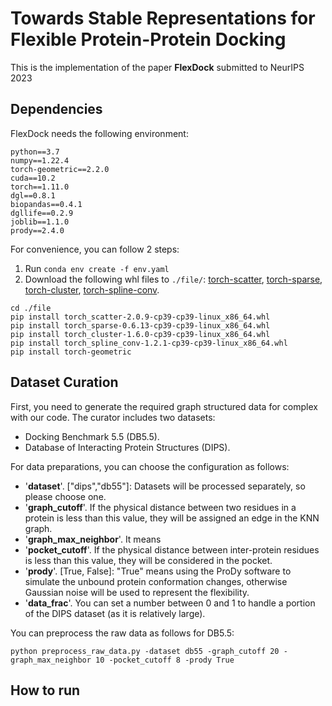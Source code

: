 # Towards Stable Representations for Flexible Protein-Protein Docking


This is the implementation of the paper **FlexDock** submitted to NeurIPS 2023 


## Dependencies

FlexDock needs the following environment: 

```shell
python==3.7
numpy==1.22.4
torch-geometric==2.2.0
cuda==10.2
torch==1.11.0
dgl==0.8.1
biopandas==0.4.1
dgllife==0.2.9
joblib==1.1.0
prody==2.4.0
```   
For convenience, you can follow 2 steps:
1. Run ```conda env create -f env.yaml```
2. Download the following whl files to `./file/`: [torch-scatter](https://data.pyg.org/whl/torch-1.11.0%2Bcu102/torch_scatter-2.0.9-cp39-cp39-linux_x86_64.whl), [torch-sparse](https://data.pyg.org/whl/torch-1.11.0%2Bcu102/torch_sparse-0.6.13-cp39-cp39-linux_x86_64.whl), [torch-cluster](https://data.pyg.org/whl/torch-1.11.0%2Bcu102/torch_cluster-1.6.0-cp39-cp39-linux_x86_64.whl), [torch-spline-conv](https://data.pyg.org/whl/torch-1.11.0%2Bcu102/torch_spline_conv-1.2.1-cp39-cp39-linux_x86_64.whl).

```
cd ./file
pip install torch_scatter-2.0.9-cp39-cp39-linux_x86_64.whl
pip install torch_sparse-0.6.13-cp39-cp39-linux_x86_64.whl
pip install torch_cluster-1.6.0-cp39-cp39-linux_x86_64.whl
pip install torch_spline_conv-1.2.1-cp39-cp39-linux_x86_64.whl
pip install torch-geometric
```

## Dataset Curation

First, you need to generate the required graph structured data for complex with our code. The curator includes two datasets:

- Docking Benchmark 5.5 (DB5.5).
- Database of Interacting Protein Structures (DIPS).

For data preparations, you can choose the configuration as follows:
- '**dataset**'. \["dips","db55"\]: Datasets will be processed separately, so please choose one.
- '**graph_cutoff**'. If the physical distance between two residues in a protein is less than this value, they will be assigned an edge in the KNN graph.
- '**graph_max_neighbor**'. It means
- '**pocket_cutoff**'. If the physical distance between inter-protein residues is less than this value, they will be considered in the pocket.
- '**prody**'. \[True, False\]: "True" means using the ProDy software to simulate the unbound protein conformation changes, otherwise Gaussian noise will be used to represent the flexibility.
- '**data_frac**'. You can set a number between 0 and 1 to handle a portion of the DIPS dataset (as it is relatively large).

You can preprocess the raw data as follows for DB5.5:
```
python preprocess_raw_data.py -dataset db55 -graph_cutoff 20 -graph_max_neighbor 10 -pocket_cutoff 8 -prody True
```

## How to run
